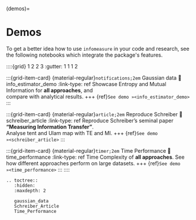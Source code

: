 (demos)=
# Demos
To get a better idea how to use `infomeasure` in your code and research,
see the following notebooks which integrate the package's features.

::::{grid} 1 2 2 3
:gutter: 1 1 1 2

:::{grid-item-card} {material-regular}`notifications;2em` Gaussian data
:link: info_estimator_demo
:link-type: ref
Showcase Entropy and Mutual Information for **all approaches**, and\
compare with analytical results.
+++
{ref}`See demo »<info_estimator_demo>`
:::

:::{grid-item-card} {material-regular}`article;2em` Reproduce Schreiber
:link: schreiber_article
:link-type: ref
Reproduce Schreiber’s seminal paper **“Measuring Information Transfer”**.\
Analyse tent and Ulam map with TE and MI.
+++
{ref}`See demo »<schreiber_article>`
:::

:::{grid-item-card} {material-regular}`timer;2em` Time Performance
:link: time_performance
:link-type: ref
Time Complexity of **all approaches**.
See how different approaches perform on large datasets.
+++
{ref}`See demo »<time_performance>`
:::
::::


```{eval-rst}
.. toctree::
   :hidden:
   :maxdepth: 2

   gaussian_data
   Schreiber_Article
   Time_Performance
```
